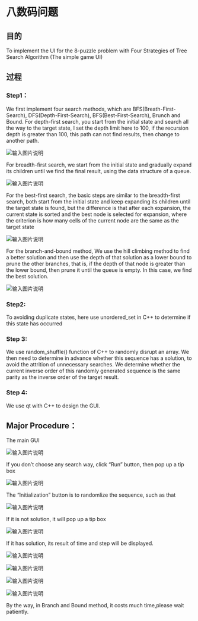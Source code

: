 # 八数码问题

## 目的
To implement the UI for the 8-puzzle problem with Four Strategies of Tree Search Algorithm (The simple game UI)

## 过程
### Step1： 
We first implement four search methods, which are BFS(Breath-First-Search), DFS(Depth-First-Search), BFS(Best-First-Search), Brunch and Bound. 
For depth-first search, you start from the initial state and search all the way to the target state, I set the depth limit here to 100, if the recursion depth is greater than 100, this path can not find results, then change to another path.

![输入图片说明](https://images.gitee.com/uploads/images/2022/0724/122503_bb536270_8639955.png "屏幕截图.png")


For breadth-first search, we start from the initial state and gradually expand its children until we find the final result, using the data structure of a queue.

![输入图片说明](https://images.gitee.com/uploads/images/2022/0724/122541_23decb6b_8639955.png "屏幕截图.png")

For the best-first search, the basic steps are similar to the breadth-first search, both start from the initial state and keep expanding its children until the target state is found, but the difference is that after each expansion, the current state is sorted and the best node is selected for expansion, where the criterion is how many cells of the current node are the same as the target state

![输入图片说明](https://images.gitee.com/uploads/images/2022/0724/122600_cad7c9ab_8639955.png "屏幕截图.png")

  For the branch-and-bound method, We use the hill climbing method to find a better solution and then use the depth of that solution as a lower bound to prune the other branches, that is, if the depth of that node is greater than the lower bound, then prune it until the queue is empty. In this case, we find the best solution.

![输入图片说明](https://images.gitee.com/uploads/images/2022/0724/122617_0c4dcf46_8639955.png "屏幕截图.png")

### Step2: 
   To avoiding duplicate states, here use unordered_set in C++ to determine if this state has occurred
### Step 3:
  We use random_shuffle() function of C++ to randomly disrupt an array. We then need to determine in advance whether this sequence has a solution, to avoid the attrition of unnecessary searches. We determine whether the current inverse order of this randomly generated sequence is the same parity as the inverse order of the target result.
### Step 4:
   We use qt with C++ to design the GUI.
## Major Procedure：

The main GUI

![输入图片说明](https://images.gitee.com/uploads/images/2022/0724/122642_2643d92e_8639955.png "屏幕截图.png")

If you don’t choose any search way, click “Run” button, then pop up a tip box 


![输入图片说明](https://images.gitee.com/uploads/images/2022/0724/122657_c236348b_8639955.png "屏幕截图.png")

 
The “Initialization” button is to randomlize the sequence, such as that

![输入图片说明](https://images.gitee.com/uploads/images/2022/0724/122755_50b71b15_8639955.png "屏幕截图.png")
    

If it is not solution, it will pop up a tip box

![输入图片说明](https://images.gitee.com/uploads/images/2022/0724/122817_a711dafa_8639955.png "屏幕截图.png")
   
If it has solution, its result of time and step will be displayed.
       
![输入图片说明](https://images.gitee.com/uploads/images/2022/0724/122843_e00507b6_8639955.png "屏幕截图.png")

![输入图片说明](https://images.gitee.com/uploads/images/2022/0724/122857_b142fbdf_8639955.png "屏幕截图.png")

![输入图片说明](https://images.gitee.com/uploads/images/2022/0724/122909_c57a04e9_8639955.png "屏幕截图.png")

![输入图片说明](https://images.gitee.com/uploads/images/2022/0724/122920_e20dada2_8639955.png "屏幕截图.png")

By the way, in Branch and Bound method, it costs much time,please wait patiently. 
    

